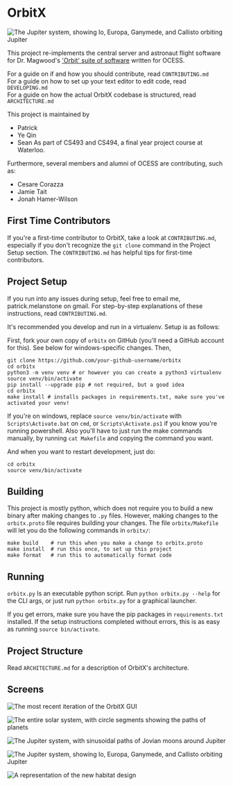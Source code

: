 # OrbitX

![The Jupiter system, showing Io, Europa, Ganymede, and Callisto orbiting Jupiter](https://user-images.githubusercontent.com/1498589/49043539-60230c00-f199-11e8-90d4-4e9553c6c14f.png)

This project re-implements the central server and astronaut flight software for
Dr. Magwood's
['Orbit' suite of software](http://www.wiki.spacesim.org/index.php/Orbit)
written for OCESS.

For a guide on if and how you should contribute, read `CONTRIBUTING.md`  
For a guide on how to set up your text editor to edit code, read `DEVELOPING.md`  
For a guide on how the actual OrbitX codebase is structured, read `ARCHITECTURE.md`

This project is maintained by
- Patrick
- Ye Qin
- Sean
As part of CS493 and CS494, a final year project course at Waterloo.

Furthermore, several members and alumni of OCESS are contributing, such as:
- Cesare Corazza
- Jamie Tait
- Jonah Hamer-Wilson

## First Time Contributors

If you're a first-time contributor to OrbitX, take a look at `CONTRIBUTING.md`,
especially if you don't recognize the `git clone` command in the Project Setup
section. The `CONTRIBUTING.md` has helpful tips for first-time contributors.

## Project Setup

If you run into any issues during setup, feel free to email me,
patrick.melanstone on gmail. For step-by-step explanations of these
instructions, read `CONTRIBUTING.md`.

It's recommended you develop and run in a virtualenv. Setup is as follows:

First, fork your own copy of `orbitx` on GitHub (you'll need a GitHub account
for this). See below for windows-specific changes. Then,
```
git clone https://github.com/your-github-username/orbitx
cd orbitx
python3 -m venv venv # or however you can create a python3 virtualenv
source venv/bin/activate
pip install --upgrade pip # not required, but a good idea
cd orbitx
make install # installs packages in requirements.txt, make sure you've activated your venv!
```

If you're on windows, replace `source venv/bin/activate` with
`Scripts\Activate.bat` on `cmd`, or `Scripts\Activate.ps1` if you know you're
running powershell. Also you'll have to just run the make commands manually, by running `cat Makefile` and copying the command you want.

And when you want to restart development, just do:

```
cd orbitx
source venv/bin/activate
```

## Building

This project is mostly python, which does not require you to build a new binary
after making changes to `.py` files. However, making changes to the
`orbitx.proto` file requires building your changes. The file `orbitx/Makefile` will
let you do the following commands in `orbitx/`:

```
make build    # run this when you make a change to orbitx.proto
make install  # run this once, to set up this project
make format   # run this to automatically format code
```

## Running

`orbitx.py` Is an executable python script. Run `python orbitx.py --help` for
the CLI args, or just run `python orbitx.py` for a graphical launcher.

If you get errors, make sure you have the pip packages in `requirements.txt`
installed. If the setup instructions completed without errors, this is as easy
as running `source bin/activate`.

## Project Structure

Read `ARCHITECTURE.md` for a description of OrbitX's architecture.

## Screens

![The most recent iteration of the OrbitX GUI](https://user-images.githubusercontent.com/1498589/58850124-1d1b8700-865b-11e9-8be6-4f0013b11a2a.png)

![The entire solar system, with circle segments showing the paths of planets](https://user-images.githubusercontent.com/1498589/48948260-e1f90800-ef01-11e8-9835-f5f472604720.PNG)

![The Jupiter system, with sinusoidal paths of Jovian moons around Jupiter](https://user-images.githubusercontent.com/1498589/48948270-ea514300-ef01-11e8-8f23-4010e6fb7bd3.PNG)

![The Jupiter system, showing Io, Europa, Ganymede, and Callisto orbiting Jupiter](https://user-images.githubusercontent.com/1498589/49043539-60230c00-f199-11e8-90d4-4e9553c6c14f.png)

![A representation of the new habitat design](https://user-images.githubusercontent.com/1498589/51934439-96674c80-23d1-11e9-98a0-9a0213eef2ea.png)
